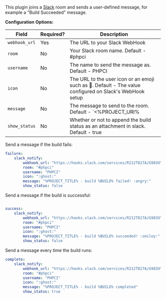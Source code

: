 This plugin joins a [Slack](https://www.slack.com/) room and sends a user-defined message, for example a "Build Succeeded" message.

**Configuration Options:**

| Field | Required? | Description |
|-------|-----------|-------------|
| `webhook_url` | Yes | The URL to your Slack WebHook |
| `room`      | No | Your Slack room name. Default - #phpci |
| `username`  | No | The name to send the message as. Default - PHPCI |
| `icon`      | No | The URL to the user icon or an emoji such as :ghost:. Default - The value configured on Slack's WebHook setup |
| `message`   | No | The message to send to the room. Default - `<%PROJECT_URI%|%PROJECT_TITLE%> - <%BUILD_URI%|Build #%BUILD%> has finished for commit <%COMMIT_URI%|%SHORT_COMMIT% (%COMMIT_EMAIL%)> on branch <%BRANCH_URI%|%BRANCH%>` |
| `show_status` | No | Whether or not to append the build status as an attachment in slack. Default - true

Send a message if the build fails:
```yaml
failure:
    slack_notify:
        webhook_url: "https://hooks.slack.com/services/R212T827A/G983UY31U/aIp0yuW9u0iTqwAMOEwTg"
        room: "#phpci"
        username: "PHPCI"
        icon: ":ghost:"
        message: "%PROJECT_TITLE% - build %BUILD% failed! :angry:"
        show_status: false
```

Send a message if the build is successful:
```yaml

success:
    slack_notify:
        webhook_url: "https://hooks.slack.com/services/R212T827A/G983UY31U/aIp0yuW9u0iTqwAMOEwTg"
        room: "#phpci"
        username: "PHPCI"
        icon: ":ghost:"
        message: "%PROJECT_TITLE% - build %BUILD% succeeded! :smiley:"
        show_status: false
```

Send a message every time the build runs:

```yaml
complete:
    slack_notify:
        webhook_url: "https://hooks.slack.com/services/R212T827A/G983UY31U/aIp0yuW9u0iTqwAMOEwTg"
        room: "#phpci"
        username: "PHPCI"
        icon: ":ghost:"
        message: "%PROJECT_TITLE% - build %BUILD% completed"
        show_status: true
```
